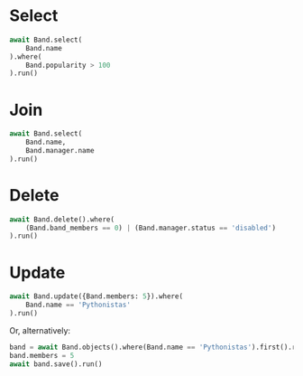 # Select

```python
await Band.select(
    Band.name
).where(
    Band.popularity > 100
).run()
```

# Join

```python
await Band.select(
    Band.name,
    Band.manager.name
).run()
```

# Delete

```python
await Band.delete().where(
    (Band.band_members == 0) | (Band.manager.status == 'disabled')
).run()
```

# Update

```python
await Band.update({Band.members: 5}).where(
    Band.name == 'Pythonistas'
).run()
```

Or, alternatively:

```python
band = await Band.objects().where(Band.name == 'Pythonistas').first().run()
band.members = 5
await band.save().run()
```

